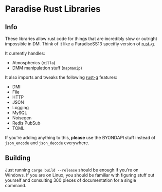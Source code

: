 # Paradise Rust Libraries

## Info

These libraries allow rust code for things that are incredibly slow or outright impossible in DM.
Think of it like a ParadiseSS13 specifiy version of [rust-g](https://github.com/tgstation/rust-g).

It currently handles:

- Atmospherics (`milla`)
- DMM manipulation stuff (`mapmanip`)

It also imports and tweaks the following [rust-g](https://github.com/tgstation/rust-g) features:

- DMI
- File
- HTTP
- JSON
- Logging
- MySQL
- Noisegen
- Redis PubSub
- TOML

If you're adding anything to this, **please** use the BYONDAPI stuff instead of `json_encode` and `json_decode` everywhere.

## Building

Just running `cargo build --release` should be enough if you're on Windows. If you are on Linux, you should be familiar with figuring stuff out yourself and consulting 300 pieces of documentation for a single command.
